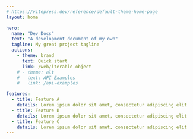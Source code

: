 ```yaml
---
# https://vitepress.dev/reference/default-theme-home-page
layout: home

hero:
  name: "Dev Docs"
  text: "A development document of my own"
  tagline: My great project tagline
  actions:
    - theme: brand
      text: Quick start
      link: /web/iterable-object
    # - theme: alt
    #   text: API Examples
    #   link: /api-examples

features:
  - title: Feature A
    details: Lorem ipsum dolor sit amet, consectetur adipiscing elit
  - title: Feature B
    details: Lorem ipsum dolor sit amet, consectetur adipiscing elit
  - title: Feature C
    details: Lorem ipsum dolor sit amet, consectetur adipiscing elit
---
```


